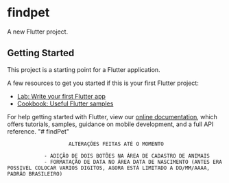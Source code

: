 # findpet

A new Flutter project.

## Getting Started

This project is a starting point for a Flutter application.

A few resources to get you started if this is your first Flutter project:

- [Lab: Write your first Flutter app](https://flutter.dev/docs/get-started/codelab)
- [Cookbook: Useful Flutter samples](https://flutter.dev/docs/cookbook)

For help getting started with Flutter, view our
[online documentation](https://flutter.dev/docs), which offers tutorials,
samples, guidance on mobile development, and a full API reference.
"# findPet" 

                        ALTERAÇÕES FEITAS ATÉ O MOMENTO
                        
                - ADIÇÃO DE DOIS BOTÕES NA ÁREA DE CADASTRO DE ANIMAIS
                - FORMATAÇÃO DE DATA NO ÁREA DATA DE NASCIMENTO (ANTES ERA POSSIVEL COLOCAR VARIOS DIGITOS, AGORA ESTÁ LIMITADO A DD/MM/AAAA, PADRÃO BRASILEIRO)
